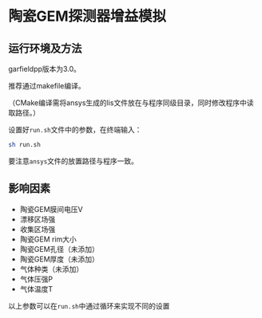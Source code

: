 # 陶瓷GEM探测器增益模拟

## 运行环境及方法
garfieldpp版本为3.0。

推荐通过makefile编译。

（CMake编译需将ansys生成的lis文件放在与程序同级目录，同时修改程序中读取路径。）

设置好`run.sh`文件中的参数，在终端输入：
``` bash
sh run.sh
```
要注意`ansys`文件的放置路径与程序一致。

## 影响因素
- 陶瓷GEM膜间电压V
- 漂移区场强
- 收集区场强
- 陶瓷GEM rim大小
- 陶瓷GEM孔径（未添加）
- 陶瓷GEM厚度（未添加）
- 气体种类（未添加）
- 气体压强P
- 气体温度T

以上参数可以在`run.sh`中通过循环来实现不同的设置